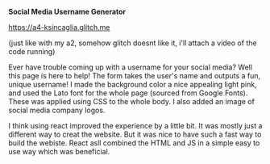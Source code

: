 **Social Media Username Generator**

https://a4-ksincaglia.glitch.me

(just like with my a2, somehow glitch doesnt like it, i'll attach a video of the code running)

Ever have trouble coming up with a username for your social media? Well this page is here to help! The form takes the user's name and outputs a fun, unique username! I made the background color a nice appealing light pink, and used the Lato font for the whole page (sourced from Google Fonts). These was applied using CSS to the whole body. I also added an image of social media company logos.

I think using react improved the experience by a little bit. It was mostly just a different way to creat the website. But it was nice to have such a fast way to build the webiste. React asll combined the HTML and JS in a simple easy to use way which was beneficial. 
